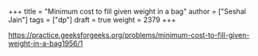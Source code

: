 +++
title = "Minimum cost to fill given weight in a bag"
author = ["Seshal Jain"]
tags = ["dp"]
draft = true
weight = 2379
+++

<https://practice.geeksforgeeks.org/problems/minimum-cost-to-fill-given-weight-in-a-bag1956/1>
